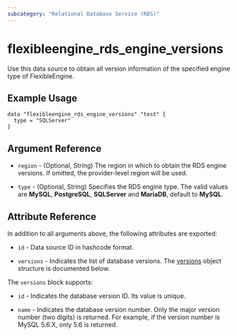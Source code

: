 ```yaml
---
subcategory: "Relational Database Service (RDS)"
---
```


# flexibleengine_rds_engine_versions

Use this data source to obtain all version information of the specified engine type of FlexibleEngine.

## Example Usage

```hcl
data "flexibleengine_rds_engine_versions" "test" {
  type = "SQLServer"
}
```

## Argument Reference

* `region` - (Optional, String) The region in which to obtain the RDS engine versions.
  If omitted, the provider-level region will be used.

* `type` - (Optional, String) Specifies the RDS engine type.
  The valid values are **MySQL**, **PostgreSQL**, **SQLServer** and **MariaDB**, default to **MySQL**.

## Attribute Reference

In addition to all arguments above, the following attributes are exported:

* `id` - Data source ID in hashcode format.

* `versions` - Indicates the list of database versions. The [versions](#rds_versions) object structure is
  documented below.

<a name="rds_versions"></a>
The `versions` block supports:

* `id` - Indicates the database version ID. Its value is unique.

* `name` - Indicates the database version number. Only the major version number (two digits) is returned.
  For example, if the version number is MySQL 5.6.X, only 5.6 is returned.
